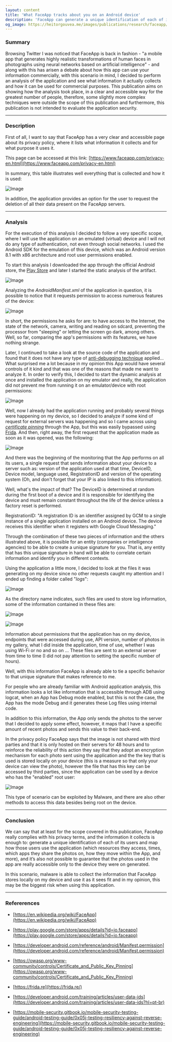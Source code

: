 ```yaml
---
layout: content
title: 'What FaceApp tracks about you on an Android device'
description: 'FaceApp can generate a unique identification of each of its users and map how those users use the application (which resources they access, times, which apps they share the photos on, how they move within the App, and more), and it’s also not possible to guarantee that the photos used in the app are really accessible only to the device they were on generated.'
og_image: https://heitorgouvea.me/images/publications/research/faceapp/table-faceapp-privacy.png
---
```


### Summary

Browsing Twitter I was noticed that FaceApp is back in fashion - "a mobile app that generates highly realistic transformations of human faces in photographs using neural networks based on artificial intelligence" - and along with this has arisen a debate about how this app can use your information commercially, with this scenario in mind, I decided to perform an analysis of the application and see what information it actually collects and how it can be used for commercial purposes. This publication aims on showing how the analysis took place, in a clear and accessible way for the greatest number of people, therefore, some slightly more complex techniques were outside the scope of this publication and furthermore, this publication is not intended to evaluate the application security.

---

### Description

First of all, I want to say that FaceApp has a very clear and accessible page about its privacy policy, where it lists what information it collects and for what purpose it uses it.

This page can be accessed at this link: [https://www.faceapp.com/privacy-en.html](https://www.faceapp.com/privacy-en.html)

In summary, this table illustrates well everything that is collected and how it is used:

![Image](/images/publications/research/faceapp/table-faceapp-privacy.png)

In addition, the application provides an option for the user to request the deletion of all their data present on the FaceApp servers.

---

### Analysis

For the execution of this analysis I decided to follow a very specific scope, where I will use the application on an emulated (virtual) device and I will not do any type of authentication, not even through social networks. I used the Android SDK for the emulation of this device, which was an Android version 8.1 with x86 architecture and root user permissions enabled.

To start this analysis I downloaded the app through the official Android store, the [Play Store](https://play.google.com/store/apps/details?id=io.faceapp&hl=pt_BR) and later I started the static analysis of the artifact.

![Image](/images/publications/research/faceapp/check-md5-faceapp.png)

Analyzing the *AndroidManifest.xml* of the application in question, it is possible to notice that it requests permission to access numerous features of the device:

![Image](/images/publications/research/faceapp/androidmanifest.png)

In short, the permissions he asks for are: to have access to the Internet, the state of the network, camera, writing and reading on sdcard, preventing the processor from "sleeping" or letting the screen go dark, among others. Well, so far, comparing the app's permissions with its features, we have nothing strange.

Later, I continued to take a look at the source code of the application and found that it does not have any type of [anti-debugging technique](https://mobile-security.gitbook.io/mobile-security-testing-guide/android-testing-guide/0x05j-testing-resiliency-against-reverse-engineering) applied... What surprised me a lot because in my opinion this App would have several controls of it kind and that was one of the reasons that made me want to analyze it. In order to verify this, I decided to start the dynamic analysis at once and installed the application on my emulator and really, the application did not prevent me from running it on an emulator/device with root permissions:

![Image](/images/publications/research/faceapp/first-app-open.png)

Well, now I already had the application running and probably several things were happening on my device, so I decided to analyze if some kind of request for external servers was happening and so I came across using [*certificate pinning*](https://owasp.org/www-community/controls/Certificate_and_Public_Key_Pinning) through the App, but this was easily bypassed using [Frida](https://frida.re/). And then, right away, the first request that the application made as soon as it was opened, was the following:

![Image](/images/publications/research/faceapp/request-sending-device-datas.png)

And there was the beginning of the monitoring that the App performs on all its users, a single request that sends information about your device to a server such as: version of the application used at that time, DeviceID, Device model, language used, RegistrationID and version of the operating system (Oh, and don't forget that your IP is also linked to this information).

Well, what's the impact of that? The DeviceID is determined at random during the first boot of a device and it is responsible for identifying the device and must remain constant throughout the life of the device unless a factory reset is performed.

RegistrationID: "A registration ID is an identifier assigned by GCM to a single instance of a single application installed on an Android device. The device receives this identifier when it registers with Google Cloud Messaging."

Through the combination of these two pieces of information and the others illustrated above, it is possible for an entity (companies or intelligence agencies) to be able to create a unique signature for you. That is, any entity that has this unique signature in hand will be able to correlate certain information and identify you in different contexts.

Using the application a little more, I decided to look at the files it was generating on my device since no other requests caught my attention and I ended up finding a folder called "*logs*":

![Image](/images/publications/research/faceapp/logs-android.png)

As the directory name indicates, such files are used to store log information, some of the information contained in these files are:

![Image](/images/publications/research/faceapp/first-log.png)

![Image](/images/publications/research/faceapp/second-log.png)

Information about permissions that the application has on my device, endpoints that were accessed during use, API version, number of photos in my gallery, what I did inside the application, time of use, whether I was using Wi-Fi or no and so on ... These files are sent to an external server from time to time (I did not pay attention to setting the specific number of hours). 

Well, with this information FaceApp is already able to tie a specific behavior to that unique signature that makes reference to me.

For people who are already familiar with Android application analysis, this information looks a lot like information that is accessible through ADB using logcat, when an App has Debug mode enabled, but this is not the case, the App has the mode Debug and it generates these Log files using internal code.

In addition to this information, the App only sends the photos to the server that I decided to apply some effect, however, it maps that I have a specific amount of recent photos and sends this value to their back-end.

In the privacy policy FaceApp says that the image is not shared with third parties and that it is only hosted on their servers for 48 hours and to reinforce the reliability of this action they say that they adopt an encryption mechanism for each photo sent using the application and the the key that is used is stored locally on your device (this is a measure so that only your device can view the photo), however the file that has this key can be accessed by third parties, since the application can be used by a device who has the "enabled" root user:

![Image](/images/publications/research/faceapp/photo-key.png)

This type of scenario can be exploited by Malware, and there are also other methods to access this data besides being root on the device.

---

### Conclusion

We can say that at least for the scope covered in this publication, FaceApp really complies with his privacy terms, and the information it collects is enough to: generate a unique identification of each of its users and map how those users use the application (which resources they access, times, which apps they share the photos on, how they move within the App, and more), and it’s also not possible to guarantee that the photos used in the app are really accessible only to the device they were on generated.

In this scenario, malware is able to collect the information that FaceApp stores locally on my device and use it as it sees fit and in my opinion, this may be the biggest risk when using this application.

---

### Refererences

- [https://en.wikipedia.org/wiki/FaceApp](https://en.wikipedia.org/wiki/FaceApp)

- [https://play.google.com/store/apps/details?id=io.faceapp](https://play.google.com/store/apps/details?id=io.faceapp)

- [https://developer.android.com/reference/android/Manifest.permission](https://developer.android.com/reference/android/Manifest.permission)

- [https://owasp.org/www-community/controls/Certificate_and_Public_Key_Pinning](https://owasp.org/www-community/controls/Certificate_and_Public_Key_Pinning)

- [https://frida.re](https://frida.re/)

- [https://developer.android.com/training/articles/user-data-ids](https://developer.android.com/training/articles/user-data-ids?hl=pt-br)

- [https://mobile-security.gitbook.io/mobile-security-testing-guide/android-testing-guide/0x05j-testing-resiliency-against-reverse-engineering](https://mobile-security.gitbook.io/mobile-security-testing-guide/android-testing-guide/0x05j-testing-resiliency-against-reverse-engineering)
